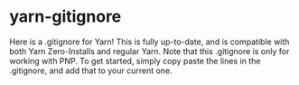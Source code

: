 # yarn-gitignore
Here is a .gitignore for Yarn! This is fully up-to-date, and is compatible with both Yarn Zero-Installs and regular Yarn. Note that this .gitignore is only for working with PNP. To get started, simply copy paste the lines in the .gitignore, and add that to your current one.
